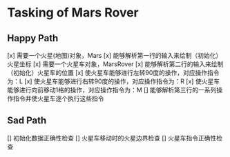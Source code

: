 # Tasking of Mars Rover

## Happy Path
[x] 需要一个火星(地图)对象，Mars
[x] 能够解析第一行的输入来绘制（初始化）火星坐标
[x] 需要一个火星车对象，MarsRover
[x] 能够解析第二行的输入来绘制（初始化）火星车的位置
[x] 使火星车能够进行左转90度的操作，对应操作指令为：L
[x] 使火星车能够进行右转90度的操作，对应操作指令为：R
[x] 使火星车能够进行向前移动1格的操作，对应操作指令为：M
[] 能够解析第三行的一系列操作指令并使火星车逐个执行这些指令


## Sad Path
[] 初始化数据正确性检查
[] 火星车移动时的火星边界检查
[] 火星车指令正确性检查

